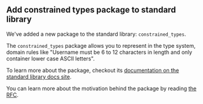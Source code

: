 ## Add constrained types package to standard library

We've added a new package to the standard library: `constrained_types`.

The `constrained_types` package allows you to represent in the type system, domain rules like "Username must be 6 to 12 characters in length and only container lower case ASCII letters".

To learn more about the package, checkout its [documentation on the standard library docs site](https://stdlib.ponylang.io/constrained_types--index/).

You can learn more about the motivation behind the package by reading [the RFC](https://github.com/ponylang/rfcs/blob/main/text/0079-constrained-types.md).
